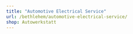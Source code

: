 ```yaml
---
title: "Automotive Electrical Service"
url: /bethlehem/automotive-electrical-service/
shop: Autowerkstatt
---
```

